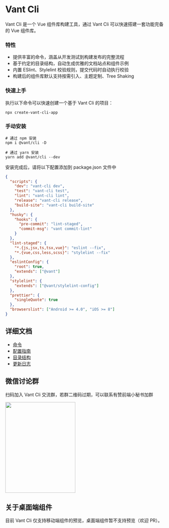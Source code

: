 # Vant Cli

Vant Cli 是一个 Vue 组件库构建工具，通过 Vant Cli 可以快速搭建一套功能完备的 Vue 组件库。

### 特性

- 提供丰富的命令，涵盖从开发测试到构建发布的完整流程
- 基于约定的目录结构，自动生成优雅的文档站点和组件示例
- 内置 ESlint、Stylelint 校验规则，提交代码时自动执行校验
- 构建后的组件库默认支持按需引入、主题定制、Tree Shaking

### 快速上手

执行以下命令可以快速创建一个基于 Vant Cli 的项目：

```bash
npx create-vant-cli-app
```

### 手动安装

```shell
# 通过 npm 安装
npm i @vant/cli -D

# 通过 yarn 安装
yarn add @vant/cli --dev
```

安装完成后，请将以下配置添加到 package.json 文件中

```json
{
  "scripts": {
    "dev": "vant-cli dev",
    "test": "vant-cli test",
    "lint": "vant-cli lint",
    "release": "vant-cli release",
    "build-site": "vant-cli build-site"
  },
  "husky": {
    "hooks": {
      "pre-commit": "lint-staged",
      "commit-msg": "vant commit-lint"
    }
  },
  "lint-staged": {
    "*.{js,jsx,ts,tsx,vue}": "eslint --fix",
    "*.{vue,css,less,scss}": "stylelint --fix"
  },
  "eslintConfig": {
    "root": true,
    "extends": ["@vant"]
  },
  "stylelint": {
    "extends": ["@vant/stylelint-config"]
  },
  "prettier": {
    "singleQuote": true
  },
  "browserslist": ["Android >= 4.0", "iOS >= 8"]
}
```

## 详细文档

- [命令](https://github.com/youzan/vant/tree/dev/packages/vant-cli/docs/commands.md)
- [配置指南](https://github.com/youzan/vant/tree/dev/packages/vant-cli/docs/config.md)
- [目录结构](https://github.com/youzan/vant/tree/dev/packages/vant-cli/docs/directory.md)
- [更新日志](https://github.com/youzan/vant/tree/dev/packages/vant-cli/changelog.md)

## 微信讨论群

扫码加入 Vant Cli 交流群，若群二维码过期，可以联系有赞前端小秘书加群

<img src="https://img.yzcdn.cn/vant/wechat_20200422.jpeg" width="220" height="285" >

## 关于桌面端组件

目前 Vant Cli 仅支持移动端组件的预览，桌面端组件暂不支持预览（欢迎 PR）。
